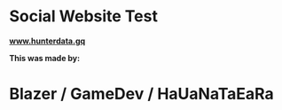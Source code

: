 # Social Website Test








**www.hunterdata.gq**











__This was made by:__








# Blazer / GameDev / HaUaNaTaEaRa

